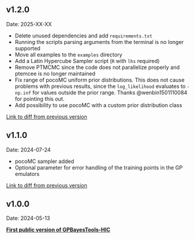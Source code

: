 ## v1.2.0
Date: 2025-XX-XX

- Delete unused dependencies and add `requirements.txt`
- Running the scripts parsing arguments from the terminal is no longer supported
- Move all examples to the `examples` directory
- Add a Latin Hypercube Sampler script (`R` with `lhs` required)
- Remove PTMCMC since the code does not parallelize properly and ptemcee is no longer maintained
- Fix range of pocoMC uniform prior distributions. This does not cause problems with previous results, since the `log_likelihood` evaluates to `-np.inf` for values outside the prior range. Thanks @wenbin1501110084 for pointing this out.
- Add possibility to use pocoMC with a custom prior distribution class

[Link to diff from previous version](https://github.com/Hendrik1704/GPBayesTools-HIC/compare/v1.1.0...v1.2.0)

## v1.1.0
Date: 2024-07-24

- pocoMC sampler added
- Optional parameter for error handling of the training points in the GP emulators

[Link to diff from previous version](https://github.com/Hendrik1704/GPBayesTools-HIC/compare/v1.0.0...v1.1.0)

## v1.0.0
Date: 2024-05-13

**[First public version of GPBayesTools-HIC ](https://github.com/Hendrik1704/GPBayesTools-HIC/releases/tag/v1.0.0)**